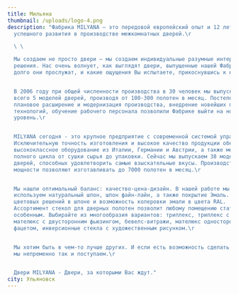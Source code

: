 ```yaml
---
title: Мильяна
thumbnail: /uploads/logo-4.png
description: "Фабрика MILYANA – это передовой европейский опыт и 12 лет
  успешного развития в производстве межкомнатных дверей.\r

  \ \ 

  Мы создаем не просто двери – мы создаем индивидуальные разумные интерьерные
  решения. Нас очень волнует, как выглядят двери, выпущенные нашей Фабрикой, как
  долго они прослужат, и какие ощущения Вы испытаете, прикоснувшись к ним.\r


  В 2006 году при общей численности производства в 30 человек мы выпускали
  всего 5 моделей дверей, производя от 100-300 полотен в месяц. Постепенное
  плановое расширение и модернизация производства, внедрение новейших передовых
  технологий, обучение рабочего персонала позволили Фабрике выйти на новый
  уровень.\r


  MILYANA сегодня - это крупное предприятие с современной системой управления.
  Исключительную точность изготовления и высокое качество продукции обеспечивает
  высококлассное оборудование из Италии, Германии и Австрии, а также метод
  полного цикла от сушки сырья до упаковки. Сейчас мы выпускаем 38 моделей
  дверей, способных удовлетворить самые взыскательные вкусы. Производственные
  мощности позволяют изготавливать до 7000 полотен в месяц.\r


  Мы нашли оптимальный баланс: качество-цена-дизайн. В нашей работе мы
  используем натуральный шпон, шпон файн-лайн, а также покрытие Эмаль. Всего 30
  цветовых решений в шпоне и возможность колеровки эмали в цвета RAL.
  Ассортимент стекол для дверных полотен позволит любому помещению стать
  особенным. Выбирайте из многообразия вариантов: триплекс, триплекс с рисунком,
  мателюкс с двусторонним фьюзингом, бевелс-витражи, мателюкс односторонний с
  фацетом, инверсионные стекла с художественным рисунком.\r


  Мы хотим быть в чем-то лучше других. И если есть возможность сделать больше,
  мы непременно так и поступаем.\r


  Двери MILYANA - Двери, за которыми Вас ждут."
city: Ульяновск
---
```

